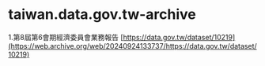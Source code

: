 # taiwan.data.gov.tw-archive
1.第8屆第6會期經濟委員會業務報告 [https://data.gov.tw/dataset/10219](https://web.archive.org/web/20240924133737/https://data.gov.tw/dataset/10219)
